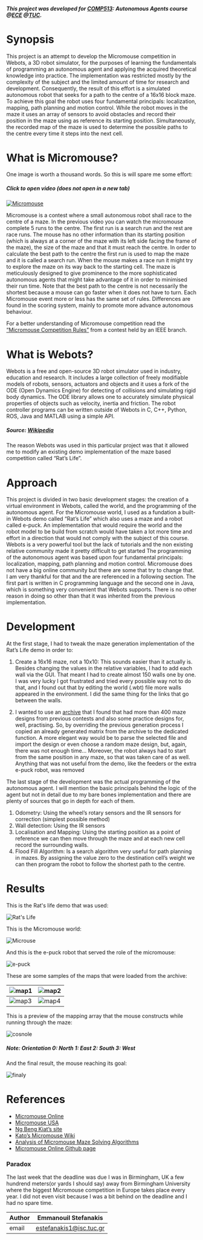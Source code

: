 ##### This project was developed for [COMP513](http://www.intelligence.tuc.gr/~robots/index.html): Autonomous Agents course @[ECE](https://www.ece.tuc.gr/index.php?id=4481) @[TUC](https://www.tuc.gr/).  
# Synopsis
This project is an attempt to develop the Micromouse competition in Webots, a 3D robot simulator, for the purposes of learning the fundamentals of programming an autonomous agent and applying the acquired theoretical knowledge into practice. The implementation was restricted mostly by the complexity of the subject and the limited amount of time for research and development. Consequently, the result of this effort is a simulated autonomous robot that seeks for a path to the centre of a 16x16 block maze. To achieve this goal the robot uses four fundamental principals: localization, mapping, path planning and motion control. While the robot moves in the maze it uses an array of sensors to avoid obstacles and record their position in the maze using as reference its starting position. Simultaneously, the recorded map of the maze is used to determine the possible paths to the centre every time it steps into the next cell.

# What is Micromouse?
One image is worth a thousand words. So this is will spare me some effort:
##### Click to open video (does not open in a new tab)

[![Micromouse](https://i.ytimg.com/vi_webp/NqdZ9wbXt8k/maxresdefault.webp)](http://www.youtube.com/watch?v=NqdZ9wbXt8k "2018 Taiwan Classic micromouse First prize winner")

Micromouse is a contest where a small autonomous robot shall race to the centre of a maze. In the previous video you can watch the micromouse complete 5 runs to the centre. The first run is a search run and the rest are race runs. The mouse has no other information than its starting position (which is always at a corner of the maze with its left side facing the frame of the maze), the size of the maze and that it must reach the centre. In order to calculate the best path to the centre the first run is used to map the maze and it is called a search run. When the mouse makes a race run it might try to explore the maze on its way back to the starting cell.
The maze is meticulously designed to give prominence to the more sophisticated autonomous agents that might take advantage of it in order to minimised their run time. Note that the best path to the centre is not necessarily the shortest because a mouse can go faster when it does not have to turn.
Each Micromouse event more or less has the same set of rules. Differences are found in the scoring system, mainly to promote more advance autonomous behaviour. 

For a better understanding of Micromouse competition read the [“Micromouse Competition Rules”](https://www.ewh.ieee.org/reg/2/sac-18/MicromouseRules.pdf) from a contest held by an IEEE branch.

# What is Webots?
Webots is a free and open-source 3D robot simulator used in industry, education and research. It includes a large collection of freely modifiable models of robots, sensors, actuators and objects and it uses a fork of the ODE (Open Dynamics Engine) for detecting of collisions and simulating rigid body dynamics. The ODE library allows one to accurately simulate physical properties of objects such as velocity, inertia and friction.
The robot controller programs can be written outside of Webots in C, C++, Python, ROS, Java and MATLAB using a simple API. 
##### Source: [Wikipedia](https://en.wikipedia.org/wiki/Webots)

The reason Webots was used in this particular project was that it allowed me to modify an existing demo implementation of the maze based competition called “Rat’s Life”. 
# Approach
This project is divided in two basic development stages: the creation of a virtual environment in Webots, called the world, and the programming of the autonomous agent.
For the Micromouse world, I used as a fundation a built-in Webots demo called “Rat’s Life” which also uses a maze and a robot called e-puck. An implementation that would require the world and the robot model to be build from scratch would have taken a lot more time and effort in a direction that would not comply with the subject of this course. Webots is a very powerful tool but the lack of tutorials and the non existing relative community made it pretty difficult to get started
The programming of the autonomous agent was based upon four fundamental principals: localization, mapping, path planning and motion control. Micromouse does not have a big online community but there are some that try to change that. I am very thankful for that and the are referenced in a following section.
The first part is written in C programming language and the second one in Java, which is something very convenient that Webots supports. There is no other reason in doing so other than that it was inherited from the previous implementation.

# Development
At the first stage, I had to tweak the maze generation implementation of the Rat’s Life demo in order to:
1. Create a 16x16 maze, not a 10x10: This sounds easier than it actually is. Besides changing the values in the relative variables, I had to add each wall via the GUI. That meant I had to create almost 150 walls one by one. I was very lucky I got frustrated and tried every possible way not to do that, and I found out that by editing the world (.wbt) file more walls appeared in the environment. I did the same thing for the links that go between the walls.

2. I wanted to use an [archive](https://github.com/micromouseonline/micromouse_maze_tool/tree/master/mazefiles) that I found that had more than 400 maze designs from previous contests and also some practice designs for, well, practising. So, by overriding the previous generation process I copied an already generated matrix from the archive to the dedicated function. A more elegant way would be to parse the selected file and import the design or even choose a random maze design, but, again, there was not enough time… 
Moreover, the robot always had to start from the same position in any maze, so that was taken care of as well. Anything that was not useful from the demo, like the feeders or the extra e-puck robot, was removed

The last stage of the development was the actual programming of the autonomous agent. I will mention the basic principals behind the logic of the agent but not in detail due to my bare bones implementation and there are plenty of sources that go in depth for each of them.
1. Odometry: 
Using the wheel’s rotary sensors and the IR sensors for correction (simplest possible method)
2. Wall detection: 
Using the IR sensors
3. Localisation and Mapping: 
Using the starting position as a point of reference we can then move through the maze and at each new cell record the surrounding walls.
4. Flood Fill Algorithm: 
Is a search algorithm very useful for path planning in mazes. By assigning the value zero to the destination cell’s weight we can then program the robot to follow the shortest path to the centre.

# Results
This is the Rat's life demo that was used:

![Rat's Life](https://raw.githubusercontent.com/emstef/Micromouse/master/assets/ratslife_1.png)

This is the Micromouse world:

![Microuse](https://raw.githubusercontent.com/emstef/Micromouse/master/assets/Micromouse.png)

And this is the e-puck robot that served the role of the micromouse:

![e-puck](https://raw.githubusercontent.com/emstef/Micromouse/master/assets/epuck.png)
 
These are some samples of the maps that were loaded from the archive:

| ![map1](https://raw.githubusercontent.com/emstef/Micromouse/master/assets/1stworld.png) | ![map2](https://raw.githubusercontent.com/emstef/Micromouse/master/assets/1stworld.png) |
|---|---|
| ![map3](https://raw.githubusercontent.com/emstef/Micromouse/blomaster/assets/map3.png) | ![map4](https://raw.githubusercontent.com/emstef/Micromouse/master/assets/map4.png) |

This is a preview of the mapping array that the mouse constructs while running through the maze:

![cosnole](https://raw.githubusercontent.com/emstef/Micromouse/master/assets/micro_console.gif)
##### Note: Orientation 0: North 1: East 2: South 3: West 

And the final result, the mouse reaching its goal:

![finaly](https://raw.githubusercontent.com/emstef/Micromouse/master/assets/maze_complete.gif)

# References
- [Micromouse Online](http://www.micromouseonline.com/)
- [Micromouse USA](http://www.micromouseusa.com/)
- [Ng Beng Kiat’s site](https://sites.google.com/site/ngbengkiat/)
- [Kato’s Micromouse Wiki](https://seesaawiki.jp/w/robolabo/d/Tetra)
- [Analysis of Micromouse Maze Solving Algorithms](http://web.cecs.pdx.edu/~edam/Reports/2001/DWillardson.pdf)
- [Micromouse Online Github page](https://github.com/micromouseonline)

### Paradox
The last week that the deadline was due I was in Birmingham, UK a few hundrend meters(or yards I should say) away from Birmingham University where the biggest Micromouse competition in Europe takes place every year. I did not even visit because I was a bit behind on the deadline and I had no spare time. 



|Author | Emmanouil Stefanakis|
|--------|----------|
|email| estefanakis1@isc.tuc.gr|
